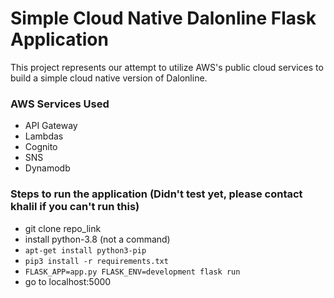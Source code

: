 # Simple Cloud Native Dalonline Flask Application  

This project represents our attempt to utilize AWS's public cloud services to build a simple cloud native version of Dalonline.


### AWS Services Used
* API Gateway
* Lambdas
* Cognito
* SNS
* Dynamodb

### Steps to run the application (Didn't test yet, please contact khalil if you can't run this)

* git clone repo_link
* install python-3.8 (not a command)
* `apt-get install python3-pip`
* `pip3 install -r requirements.txt`
* `FLASK_APP=app.py FLASK_ENV=development flask run`
* go to localhost:5000
